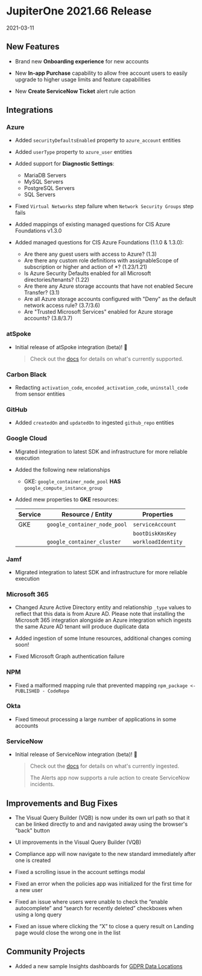 # JupiterOne 2021.66 Release

2021-03-11

## New Features

- Brand new **Onboarding experience** for new accounts
  
- New **In-app Purchase** capability to allow free account users to easily upgrade
  to higher usage limits and feature capabilities

- New **Create ServiceNow Ticket** alert rule action

## Integrations

### Azure

- Added `securityDefaultsEnabled` property to `azure_account` entities

- Added `userType` property to `azure_user` entities

- Added support for **Diagnostic Settings**:

  - MariaDB Servers
  - MySQL Servers
  - PostgreSQL Servers
  - SQL Servers

- Fixed `Virtual Networks` step failure when `Network Security Groups` step fails

- Added mappings of existing managed questions for CIS Azure Foundations v1.3.0

- Added managed questions for CIS Azure Foundations (1.1.0 & 1.3.0):

  - Are there any guest users with access to Azure? (1.3)
  - Are there any custom role definitions with assignableScope of subscription
    or higher and action of *? (1.23/1.21)
  - Is Azure Security Defaults enabled for all Microsoft directories/tenants?
    (1.22)
  - Are there any Azure storage accounts that have not enabled Secure Transfer?
    (3.1)
  - Are all Azure storage accounts configured with "Deny" as the default network
    access rule? (3.7/3.6)
  - Are "Trusted Microsoft Services" enabled for Azure storage accounts?
    (3.8/3.7)

### atSpoke

- Initial release of atSpoke integration (beta)! 🎉 
  
  > Check out the [docs](../docs/integrations/atspoke/index.md)
  > for details on what's currently supported.

### Carbon Black

- Redacting `activation_code`, `encoded_activation_code`, `uninstall_code` from
  sensor entities

### GitHub

- Added `createdOn` and `updatedOn` to ingested `github_repo` entities

### Google Cloud

- Migrated integration to latest SDK and infrastructure for more reliable execution

- Added the following new relationships

  - GKE: `google_container_node_pool` **HAS** `google_compute_instance_group`

- Added mew properties to **GKE** resources:

  | Service | Resource / Entity            | Properties               |
  | --      | --                           | --                       |
  | GKE     | `google_container_node_pool` | `serviceAccount`         |
  |         |                              | `bootDiskKmsKey`         |
  |         | `google_container_cluster`   | `workloadIdentity`       |

### Jamf

- Migrated integration to latest SDK and infrastructure for more reliable execution

### Microsoft 365

- Changed Azure Active Directory entity and relationship `_type` values to
  reflect that this data is from Azure AD. Please note that installing the
  Microsoft 365 integration alongside an Azure integration which ingests the
  same Azure AD tenant will produce duplicate data

- Added ingestion of some Intune resources, additional changes coming soon!

- Fixed Microsoft Graph authentication failure
  
### NPM

- Fixed a malformed mapping rule that prevented mapping 
  `npm_package <- PUBLISHED - CodeRepo`

### Okta

- Fixed timeout processing a large number of applications in some accounts

### ServiceNow

- Initial release of ServiceNow integration (beta)! 🎉 

  > Check out the [docs](../docs/integrations/servicenow/index.md)
  > for details on what's currently ingested. 
  > 
  > The Alerts app now supports a rule action to create ServiceNow incidents.

## Improvements and Bug Fixes

- The Visual Query Builder (VQB) is now under its own url path so that it can be
  linked directly to and and navigated away using the browser's "back" button

- UI improvements in the Visual Query Builder (VQB)

- Compliance app will now navigate to the new standard immediately after one is created
  
- Fixed a scrolling issue in the account settings modal
  
- Fixed an error when the policies app was initialized for the first time for a new user

- Fixed an issue where users were unable to check the “enable autocomplete” and
  “search for recently deleted” checkboxes when using a long query
  
- Fixed an issue where clicking the “X” to close a query result on Landing page
  would close the wrong one in the list

## Community Projects

- Added a new sample Insights dashboards for 
  [GDPR Data Locations](https://github.com/JupiterOne/insights-dashboards/tree/main/boards/gdpr-data-locations)
  
